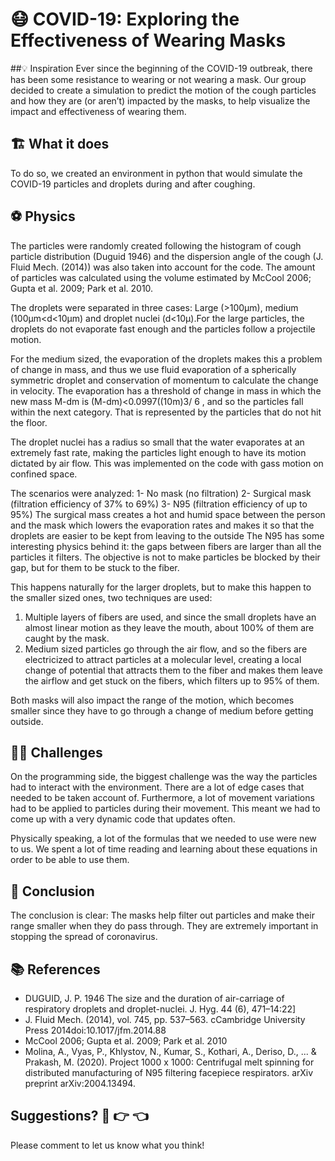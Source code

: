 # 😷 COVID-19: Exploring the Effectiveness of Wearing Masks

##💡 Inspiration
Ever since the beginning of the COVID-19 outbreak, there has been some resistance to wearing or not wearing a mask. Our group decided to create a simulation to predict the motion of the cough particles and how they are (or aren’t) impacted by the masks, to help visualize the impact and effectiveness of wearing them.

## 🏗️ What it does
To do so, we created an environment in python that would simulate the COVID-19 particles and droplets during and after coughing.

## ⚽ Physics
The particles were randomly created following the histogram of cough particle distribution (Duguid 1946) and the dispersion angle of the cough (J. Fluid Mech. (2014)) was also taken into account for the code. The amount of particles was calculated using the volume estimated by McCool 2006; Gupta et al. 2009; Park et al. 2010.

The droplets were separated in three cases: Large (>100µm), medium (100µm<d<10µm) and droplet nuclei (d<10µ).For the large particles, the droplets do not evaporate fast enough and the particles follow a projectile motion.

For the medium sized, the evaporation of the droplets makes this a problem of change in mass, and thus we use fluid evaporation of a spherically symmetric droplet and  conservation of momentum to calculate the change in velocity. The evaporation has a threshold of change in mass in which the new mass M-dm is (M-dm)<0.0997((10m)3/ 6 , and so the particles fall within the next category. That is represented by the particles that do not hit the floor.

The droplet nuclei has a radius so small that the water evaporates at an extremely fast rate, making the particles light enough to have its motion dictated by air flow. This was implemented on the code with gass motion on confined space. 

The scenarios were analyzed:
1- No mask (no filtration)
2- Surgical mask (filtration efficiency of 37% to 69%)
3- N95 (filtration efficiency of up to 95%)
The surgical mass creates a hot and humid space between the person and the mask which lowers the evaporation rates and makes it so that the droplets are easier to be kept from leaving to the outside
The N95 has some interesting physics behind it: the gaps between fibers are larger than all the particles it filters. The objective is not to make particles be blocked by their gap, but for them to be stuck to the fiber. 

This happens naturally for the larger droplets, but to make this happen to the smaller sized ones, two techniques are used: 

1. Multiple layers of fibers are used, and since the small droplets have an almost linear motion as they leave the mouth, about 100% of them are caught by the mask. 
2. Medium sized particles go through the air flow, and so the fibers are electricized to attract particles at a molecular level, creating a local change of potential that attracts them to the fiber and makes them leave the airflow and get stuck on the fibers, which filters up to 95% of them. 

Both masks will also impact the range of the motion, which becomes smaller since they have to go through a change of medium before getting outside.

## 👨‍💻 Challenges
On the programming side, the biggest challenge was the way the particles had to interact with the environment. There are a lot of edge cases that needed to be taken account of. Furthermore, a lot of movement variations had to be applied to particles during their movement. This meant we had to come up with a very dynamic code that updates often.

Physically speaking, a lot of the formulas that we needed to use were new to us. We spent a lot of time reading and learning about these equations in order to be able to use them.

## 🤔 Conclusion
The conclusion is clear: The masks help filter out particles and make their range smaller when they do pass through. They are extremely important in stopping the spread of coronavirus. 

## 📚 References
- DUGUID, J. P. 1946 The size and the duration of air-carriage of respiratory droplets and droplet-nuclei. J. Hyg. 44 (6), 471–14:22]
- J. Fluid Mech. (2014), vol. 745, pp. 537–563. cCambridge University Press 2014doi:10.1017/jfm.2014.88
- McCool 2006; Gupta et al. 2009; Park et al. 2010
- Molina, A., Vyas, P., Khlystov, N., Kumar, S., Kothari, A., Deriso, D., ... & Prakash, M. (2020). Project 1000 x 1000: Centrifugal melt spinning for distributed manufacturing of N95 filtering facepiece respirators. arXiv preprint arXiv:2004.13494.

## Suggestions? 🥺 👉 👈
Please comment to let us know what you think!

